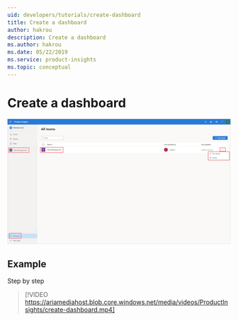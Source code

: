 ```yaml
---
uid: developers/tutorials/create-dashboard
title: Create a dashboard
author: hakrou
description: Create a dashboard
ms.author: hakrou
ms.date: 05/22/2019
ms.service: product-insights
ms.topic: conceptual
---
```

# Create a dashboard 

![Manage teams](../images/dev-resources/Manage-teams.png)

## Example

Step by step

> [!VIDEO https://ariamediahost.blob.core.windows.net/media/videos/ProductInsights/create-dashboard.mp4]
